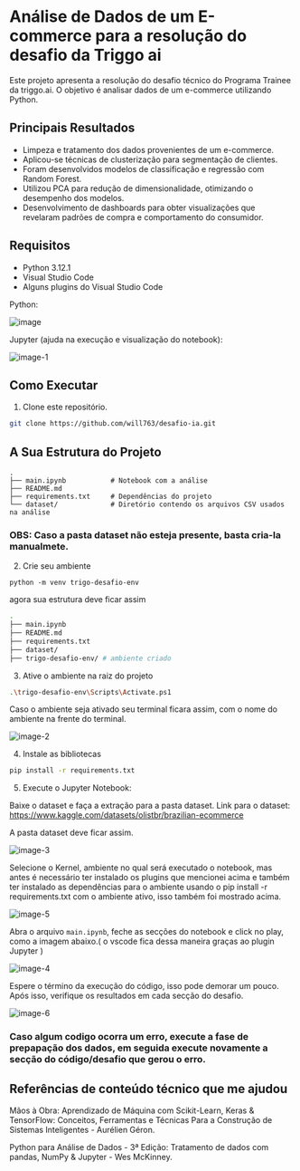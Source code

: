 # Análise de Dados de um E-commerce para a resolução do desafio da Triggo ai

Este projeto apresenta a resolução do desafio técnico do Programa Trainee da triggo.ai. O objetivo é analisar dados de um e-commerce utilizando Python.

## Principais Resultados

- Limpeza e tratamento dos dados provenientes de um e-commerce.
- Aplicou-se técnicas de clusterização para segmentação de clientes.
- Foram desenvolvidos modelos de classificação e regressão com Random Forest.
- Utilizou PCA para redução de dimensionalidade, otimizando o desempenho dos modelos.
- Desenvolvimento de dashboards para obter visualizações que revelaram padrões de compra e comportamento do consumidor.

## Requisitos

- Python 3.12.1
- Visual Studio Code
- Alguns plugins do Visual Studio Code

Python:

![image](https://github.com/user-attachments/assets/fd5504d5-70fb-4b4c-8955-78acfde36000)

Jupyter (ajuda na execução e visualização do notebook):

![image-1](https://github.com/user-attachments/assets/23533236-2979-4439-a035-3a3d5ffa9476)

## Como Executar

1. Clone este repositório.
```bash
git clone https://github.com/will763/desafio-ia.git
```

## A Sua Estrutura do Projeto

```
.
├── main.ipynb           # Notebook com a análise
├── README.md            
├── requirements.txt     # Dependências do projeto
└── dataset/             # Diretório contendo os arquivos CSV usados na análise
```
### OBS: Caso a pasta dataset não esteja presente, basta cria-la manualmete.

2. Crie seu ambiente
```
python -m venv trigo-desafio-env
```

agora sua estrutura deve ficar assim

```bash
.
├── main.ipynb           
├── README.md            
├── requirements.txt     
├── dataset/
├── trigo-desafio-env/ # ambiente criado
```

3. Ative o ambiente na raiz do projeto
```bash
.\trigo-desafio-env\Scripts\Activate.ps1
``` 
Caso o ambiente seja ativado seu terminal ficara assim, com o nome do ambiente na frente do terminal.

![image-2](https://github.com/user-attachments/assets/5633d50b-44d1-420f-941f-5da287893d5f)


4. Instale as bibliotecas 
```bash
pip install -r requirements.txt
```
5. Execute o Jupyter Notebook:

Baixe o dataset  e faça a extração para a pasta dataset.
Link para o dataset: https://www.kaggle.com/datasets/olistbr/brazilian-ecommerce

A pasta dataset deve ficar assim.

![image-3](https://github.com/user-attachments/assets/668ee486-8bc1-4f84-8297-0453e6bc3503)

Selecione o Kernel, ambiente no qual será executado o notebook, mas antes é necessário ter instalado os plugins que mencionei acima e também ter instalado as dependências para o ambiente usando o pip install -r requirements.txt com o ambiente ativo, isso também foi mostrado acima.

![image-5](https://github.com/user-attachments/assets/6ef7f543-143f-4d14-b990-5758f1a32f6f)

Abra o arquivo `main.ipynb`, feche as secções do notebook e click no play, como a imagem abaixo.( o vscode fica dessa maneira graças ao plugin Jupyter )

![image-4](https://github.com/user-attachments/assets/76eae754-a19e-4c68-8fef-29643496fca0)

Espere o término da execução do código, isso pode demorar um pouco. Após isso, verifique os resultados em cada secção do desafio.

![image-6](https://github.com/user-attachments/assets/28772f95-c79b-449f-813f-57520d3f83fb)

### Caso algum codigo ocorra um erro, execute a fase de prepapação dos dados, em seguida execute novamente a secção do código/desafio que gerou o erro.

## Referências de conteúdo técnico que me ajudou
Mãos à Obra: Aprendizado de Máquina com Scikit-Learn, Keras & TensorFlow: Conceitos, Ferramentas e Técnicas Para a Construção de Sistemas Inteligentes -  Aurélien Géron.

Python para Análise de Dados - 3ª Edição: Tratamento de dados com pandas, NumPy & Jupyter - Wes McKinney.
